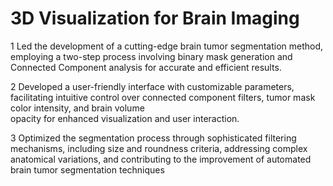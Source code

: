 # 3D Visualization for Brain Imaging

1 Led the development of a cutting-edge brain tumor segmentation method, employing a two-step process involving binary mask generation and Connected Component analysis for accurate and    efficient results.

2 Developed a user-friendly interface with customizable parameters, facilitating intuitive control over connected component filters, tumor mask color intensity, and brain volume       
  opacity for enhanced visualization and user interaction.

3 Optimized the segmentation process through sophisticated filtering mechanisms, including size and roundness criteria, addressing complex anatomical variations, and contributing to the   improvement of automated brain tumor segmentation techniques
